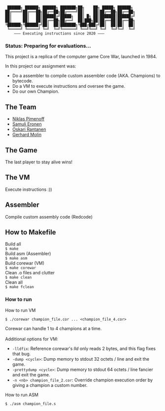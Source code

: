 ```
 ██████╗ ██████╗ ██████╗ ███████╗██╗    ██╗ █████╗ ██████╗ 
██╔════╝██╔═══██╗██╔══██╗██╔════╝██║    ██║██╔══██╗██╔══██╗
██║     ██║   ██║██████╔╝█████╗  ██║ █╗ ██║███████║██████╔╝
██║     ██║   ██║██╔══██╗██╔══╝  ██║███╗██║██╔══██║██╔══██╗
╚██████╗╚██████╔╝██║  ██║███████╗╚███╔███╔╝██║  ██║██║  ██║
 ╚═════╝ ╚═════╝ ╚═╝  ╚═╝╚══════╝ ╚══╝╚══╝ ╚═╝  ╚═╝╚═╝  ╚═╝ 
	––– Executing instructions since 2020 –––
```

### Status: Preparing for evaluations...

This project is a replica of the computer game Core War, launched in 1984.<br>

In this project our assignment was:
* Do a assembler to compile custom assembler code (AKA. Champions) to bytecode.
* Do a VM to execute instructions and oversee the game.
* Do our own Champion.

## The Team
- [Niklas Pimenoff](https://github.com/nikunicke)
- [Samuli Eronen](https://github.com/samulieronen)
- [Oskari Rantanen](https://github.com/orantane)
- [Gerhard Molin](https://github.com/avocadohooman)

## The Game
The last player to stay alive wins!
## The VM
Execute instructions :))
## Assembler
Compile custom assembly code (Redcode)
## How to Makefile
Build all<br>
`$ make`<br>
Build asm (Assembler)<br>
`$ make asm`<br>
Build corewar (VM)<br>
`$ make corewar`<br>
Clean .o files and clutter<br>
`$ make clean`<br>
Clean all<br>
`$ make fclean`<br>

### How to run
How to run VM
```
$ ./corewar champion_file.cor ... <champion_file_4.cor>
```
Corewar can handle 1 to 4 champions at a time.<br><br>
Additional options for VM:
* `-lldfix`: Reference corewar's _lld_ only reads 2 bytes, and this flag fixes that bug.
* `-dump <cycle>`: Dump memory to stdout 32 octets / line and exit the game.
* `-prettydump <cycle>`: Dump memory to stdout 64 octets / line fancier and exit the game.
* `-n <nb> champion_file_2.cor`: Override champion execution order by giving a champion a custom number.


How to run ASM
```
$ ./asm champion_file.s
```


